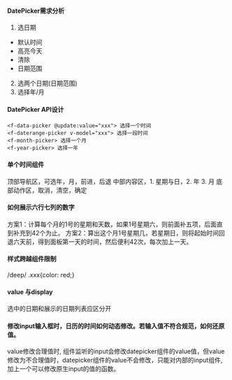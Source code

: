 #### DatePicker需求分析
1. 选日期
  - 默认时间
  - 高亮今天
  - 清除
  - 日期范围
2. 选两个日期(日期范围)
3. 选择年/月

#### DatePicker API设计
```
<f-data-picker @update:value="xxx"> 选择一个时间
<f-daterange-picker v-model="xxx"> 选择一段时间
<f-month-picker> 选择一个月
<f-year-picker> 选择一年
```
#### 单个时间组件
顶部导航区，可选年，月，前进，后退
中部内容区，1. 星期与日，2. 年 3. 月
底部动作区，取消，清空，确定

#### 如何展示六行七列的数字
方案1：计算每个月的1号的星期和天数，如果1号星期六，则前面补五项，后面直到补充到42个为止。
方案2：算出这个月1号星期几，若星期日，则将起始时间回退六天前，得到面板第一天的时间，然后便利42次，每次加上一天。

#### 样式跨越组件限制
/deep/ .xxx{color: red;}

#### value 与display
选中的日期和展示的日期列表应区分开

#### 修改input输入框时，日历的时间如何动态修改。若输入值不符合规范，如何还原值。
value修改合理值时, 组件监听的input会修改datepicker组件的value值，但value修改为不合理值时，datepicker组件的value不会修改，只能对内部的input组件,加上一个可以修改原生input的值的函数。